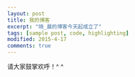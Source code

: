 ```yaml
---
layout: post
title: 我的博客
excerpt: "晓_晨的博客今天起成立了"
tags: [sample post, code, highlighting]
modified: 2015-4-17
comments: true
---
```

请大家鼓掌欢呼！^ ^